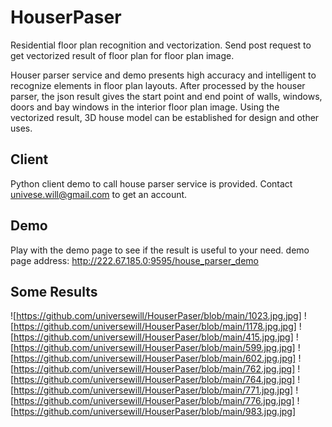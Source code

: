 # HouserPaser
Residential floor plan recognition and vectorization. Send post request to get vectorized result of floor plan for floor plan image.

Houser parser service and demo presents high accuracy and intelligent to recognize elements in floor plan layouts. After processed by the houser parser, the json result gives the start point and end point of walls, windows, doors and bay windows in the interior floor plan image. Using the vectorized result, 3D house model can be established for design and other uses.

## Client
Python client demo to call house parser service is provided. Contact univese.will@gmail.com to get an account.

## Demo
Play with the demo page to see if the result is useful to your need.
demo page address: http://222.67.185.0:9595/house_parser_demo

## Some Results
![https://github.com/universewill/HouserPaser/blob/main/1023.jpg.jpg]
![https://github.com/universewill/HouserPaser/blob/main/1178.jpg.jpg]
![https://github.com/universewill/HouserPaser/blob/main/415.jpg.jpg]
![https://github.com/universewill/HouserPaser/blob/main/599.jpg.jpg]
![https://github.com/universewill/HouserPaser/blob/main/602.jpg.jpg]
![https://github.com/universewill/HouserPaser/blob/main/762.jpg.jpg]
![https://github.com/universewill/HouserPaser/blob/main/764.jpg.jpg]
![https://github.com/universewill/HouserPaser/blob/main/771.jpg.jpg]
![https://github.com/universewill/HouserPaser/blob/main/776.jpg.jpg]
![https://github.com/universewill/HouserPaser/blob/main/983.jpg.jpg]
